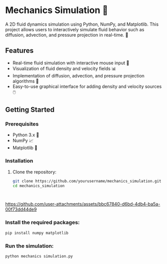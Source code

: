 # Mechanics Simulation 🌊

A 2D fluid dynamics simulation using Python, NumPy, and Matplotlib. This project allows users to interactively simulate fluid behavior such as diffusion, advection, and pressure projection in real-time. 🚀

## Features
- Real-time fluid simulation with interactive mouse input 🎨
- Visualization of fluid density and velocity fields 📊
- Implementation of diffusion, advection, and pressure projection algorithms 🧪
- Easy-to-use graphical interface for adding density and velocity sources 🖱️

## Getting Started

### Prerequisites
- Python 3.x 🐍
- NumPy 📈
- Matplotlib 🎨

### Installation
1. Clone the repository:
   ```bash
   git clone https://github.com/yourusername/mechanics_simulation.git
   cd mechanics_simulation




https://github.com/user-attachments/assets/bbc67840-d6bd-4db4-ba5a-00f73dd44de9




### Install the required packages:
```bash
pip install numpy matplotlib

```
### Run the simulation:
```bash
python mechanics simulation.py

